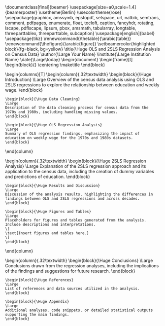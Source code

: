 \documentclass[final]{beamer}
\usepackage[size=a0,scale=1.4]{beamerposter}
\usetheme{Berlin}
\usecolortheme{rose}
\usepackage{graphicx, amssymb, epstopdf, setspace, url, natbib, semtrans, comment, pdfpages, enumerate, float, tocloft, caption, fancyhdr, rotating, lscape, pdflscape, lipsum, pbox, amsmath, tabularray, longtable, threeparttablex, threeparttable, subcaption}
\usepackage[english]{babel}
\usepackage{tikz}
\renewcommand{\thetable}{\arabic{table}}
\renewcommand{\thefigure}{\arabic{figure}}
\setbeamercolor{highlighted block}{fg=black, bg=yellow}
\title{\Huge OLS and 2SLS Regression Analysis on Census Data}
\author{\Large Your Name}
\institute{\Large Institution Name}
\date{\Large\today}
\begin{document}
\begin{frame}[t]
\begin{block}{}
\centering
\maketitle
\end{block}

\begin{columns}[T]
\begin{column}{.32\textwidth}
    \begin{block}{\Huge Introduction}
    \Large
    Overview of the census data analysis using OLS and 2SLS regressions to explore the relationship between education and weekly wage.
    \end{block}

    \begin{block}{\Huge Data Cleaning}
    \Large
    Description of the data cleaning process for census data from the 1970s and 1980s, including handling missing values.
    \end{block}

    \begin{block}{\Huge OLS Regression Analysis}
    \Large
    Summary of OLS regression findings, emphasizing the impact of education on weekly wage for the 1970s and 1980s datasets.
    \end{block}
\end{column}

\begin{column}{.32\textwidth}
    \begin{block}{\Huge 2SLS Regression Analysis}
    \Large
    Explanation of the 2SLS regression approach and its application to the census data, including the creation of dummy variables and predictions of education.
    \end{block}

    \begin{block}{\Huge Results and Discussion}
    \Large
    Discussion of the analysis results, highlighting the differences in findings between OLS and 2SLS regressions and across decades.
    \end{block}

    \begin{block}{\Huge Figures and Tables}
    \Large
    Placeholders for figures and tables generated from the analysis. Include descriptions and interpretations.
    \[
    \text{Insert figures and tables here.}
    \]
    \end{block}
\end{column}

\begin{column}{.32\textwidth}
    \begin{block}{\Huge Conclusions}
    \Large
    Conclusions drawn from the regression analyses, including the implications of the findings and suggestions for future research.
    \end{block}

    \begin{block}{\Huge References}
    \Large
    List of references and data sources utilized in the analysis.
    \end{block}

    \begin{block}{\Huge Appendix}
    \Large
    Additional analyses, code snippets, or detailed statistical outputs supporting the main findings.
    \end{block}